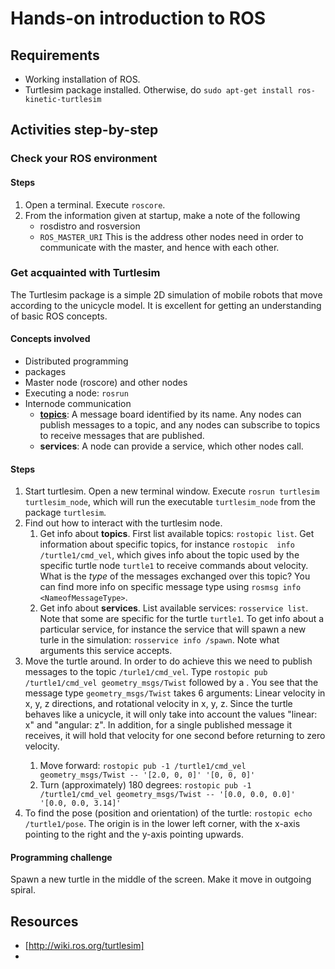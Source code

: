 # Hands-on introduction to ROS
## Requirements
- Working installation of ROS.
- Turtlesim package installed. Otherwise, do `sudo apt-get install ros-kinetic-turtlesim`
## Activities step-by-step
### Check your ROS environment
#### Steps
1. Open a terminal. Execute `roscore`.
2. From the information given at startup, make a note of the following
   - rosdistro and rosversion
   - `ROS_MASTER_URI` This is the address other nodes need in order to communicate with the master, and hence with each other. 
### Get acquainted with Turtlesim
The Turtlesim package is a simple 2D simulation of mobile robots that move according to the unicycle model. It is excellent for getting an understanding of basic ROS concepts.
#### Concepts involved
- Distributed programming
- packages
- Master node (roscore) and other nodes
- Executing a node: `rosrun`
- Internode communication
  - [**topics**](http://wiki.ros.org/ROS/Tutorials/UnderstandingTopics): A message board identified by its name. Any nodes can publish messages to a topic, and any nodes can subscribe to topics to receive messages that are published.
  - **services**: A node can provide a service, which other nodes call. 
#### Steps
1. Start turtlesim. Open a new terminal window. Execute `rosrun turtlesim turtlesim_node`, which will run the executable `turtlesim_node` from the package `turtlesim`.
2. Find out how to interact with the turtlesim node.
   1. Get info about **topics**. First  list available topics: `rostopic list`. Get information about specific topics, for instance `rostopic  info /turtle1/cmd_vel`, which gives info about the topic used by the specific turtle node `turtle1` to receive commands about velocity. What is the _type_ of the messages exchanged over this topic? You can find more info on specific message type using `rosmsg info <NameofMessageType>`.
   2. Get info about **services**. List available services: `rosservice list`. Note that some are specific for the turtle `turtle1`. To get info about a particular service, for instance the service that will spawn a new turle in the simulation: `rosservice info /spawn`. Note what arguments this service accepts. 
3. Move the turtle around. In order to do achieve this we need to publish messages to the topic `/turle1/cmd_vel`. Type `rostopic pub /turtle1/cmd_vel geometry_msgs/Twist` followed by a <tab>. You see that the message type `geometry_msgs/Twist` takes 6 arguments: Linear velocity in x, y, z directions, and rotational velocity in x, y, z. Since the turtle behaves like a unicycle, it will only take into account the values "linear: x" and "angular: z". In addition, for a single published message it receives, it will hold that velocity for one second before returning to zero velocity. 
   1. Move forward: `rostopic pub -1 /turtle1/cmd_vel geometry_msgs/Twist -- '[2.0, 0, 0]' '[0, 0, 0]'` 
   2. Turn (approximately) 180 degrees: `rostopic pub -1 /turtle1/cmd_vel geometry_msgs/Twist -- '[0.0, 0.0, 0.0]' '[0.0, 0.0, 3.14]'` 
4. To find the pose (position and orientation) of the turtle: `rostopic echo /turtle1/pose`. The origin is in the lower left corner, with  the x-axis pointing to the right and the y-axis pointing upwards. 
#### Programming challenge
Spawn a new turtle in the middle of the screen. Make it move in outgoing spiral.
### 

## Resources
- [http://wiki.ros.org/turtlesim]
- 
